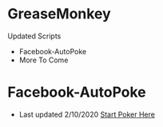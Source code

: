 # GreaseMonkey
Updated Scripts
- Facebook-AutoPoke
 - More To Come

# Facebook-AutoPoke
- Last updated 2/10/2020
[Start Poker Here](https://www.facebook.com/pokes/?notif_t=poke)
